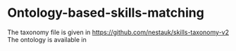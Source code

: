 # Ontology-based-skills-matching

The taxonomy file is given in  https://github.com/nestauk/skills-taxonomy-v2
The ontology is available in 
